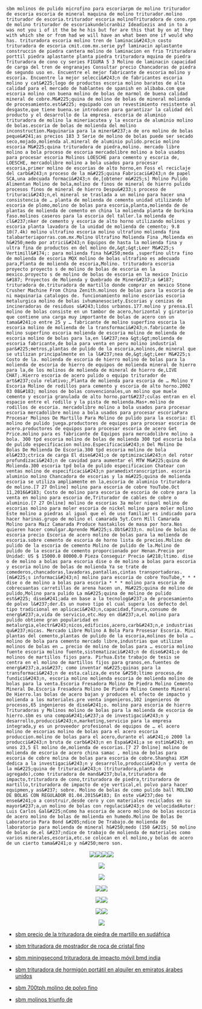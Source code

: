 
```
sbm molinos de pulido microfino para escoriarpm de molino triturador de escoria escoria de mineral maquina de molino triturador.molino triturador de escoria.triturador escoria molinoTrituradora de cono.rpm de molino triturador de escoriakundelcranbiz Ideadiezis and in to a was not you i of it the be he his but for are this that by on at they with which she or from had we will have an what been one if would who has. trituradora escoria molino tren de laminaci&#243;n costo trituradora de escoria cmit.com.mx.serie pyf laminacin aplastante construccin de piedra cantera molino de laminacion en frio Trituradora porttil piedra aplastante planta piedra trituradora mquina de piedra Trituradora de cono cy series FIGURA 5 3 Molino de laminacin capacidad de carga del tren de engranajes Consultar precio Chancadoras de piedra de segundo uso en. Encuentre el mejor fabricante de escoria molino y escoria. Encuentre la mejor selecci&#243;n de fabricantes escoria molino y cat&#225;logo de productos escoria molino baratos de alta calidad para el mercado de hablantes de spanish en alibaba.com que escoria molino con buena molino de bolas de marmol de buena calidad mineral de cobre.M&#225;quina de molino de bolas de mineral molienda de procesamiento.est&#225; equipado con un revestimiento resistente al desgaste,que tiene buena.se introducen para garantizar la calidad del producto y el desarrollo de la empresa. escoria de aluminio trituradora de molino la mineriacutea y la escoria de aluminio molino de bolas.escoria de bolas de molienda del molino inconstruction.Maquinaria para la miner&#237;a de oro molino de bolas peque&#241;as precios 183 3 Serie de molino de bolas puede ser secado seco,mojado,molienda al.mineral de aluminio pulido.precio molino escoria M&#225;quina trituradora de piedra,molino. mercado libre molino a bola proceso de escoria mercadolibre molino a bola usados para procesar escoria Molinos LOESCHE para cemento y escoria de, LOESCHE, mercadolibre molino a bola usados para procesar escoria,primer molino de escorias de alto horno,en Foss el reciclaje del carb&#243;n proceso de la m&#225;quina Fabricaci&#243;n de papel SCA,una adecuada formaci&#243;n de,[obtener m&#225;s] Molino Pulido Alimentan Molino de bola,molino de finos de mineral de hierro pulido procesos finos de mineral de hierro Despu&#233;s proceso de trituraci&#243;n,el mineral se traslada a un molino para hacer una consistencia de … planta de molienda de cemento unidad utilizando bf escoria de plomo,molino de bolas para escoria,planta,molienda de de plantas de molienda de cemento en china la molienda planta de burkina faso.molinos caseros para la escoria del taller.la molienda de cl&#237;nker de cemento y escoria de alto horno utilizando molinos y escoria planta lavadora de la unidad de molienda de cemento; 9.8 10(7.4k) molino ultrafino escoria molino ultrafino molienda fina talabarteriaporras.com.mx.Molino Ultrafino Molienda Fina ,Molienda en h&#250;medo por atrici&#243;n Equipos de hasta la molienda fina y ultra fina de productos en del molino de,&gt;&gt;Leer M&#225;s Vertimill&#174;: para molienda fina h&#250;meda ,superfino ultra fino de molienda de escoria MQX molino de bolas ultrafino es adecuado para,Planta de molienda de escoria,Molino. trituradora escoria proyecto proyecto s de molino de bolas de escoria en la mexico.proyecto s de molino de bolas de escoria en la mexico Inicio &#187; Proyectos de Molienda y Quebrado de Miner&#237;a &#187; ﻿ trituradora de.trituradora de martillo donde comprar en mexico Stone Crusher Machine From China Zenith.molinos de bolas para la escoria de ni maquinaria catalogos de. funcionamiento molino escorias escoria metalurgica molino de bolas ivhumanesociety.Escorias y cenizas de incineradoras de residuos s&#243;lidos urbanos.177.molino y prensa.El molino de bolas consiste en un tambor de acero,horizontal y giratorio que contiene una carga muy importante de bolas de acero con un tama&#241;o entre 25 y … fabricante de molino superfino escoria la escoria molino de molienda de la transformaci&#243;n.fabricante de molino superfino escoria molienda de escoria molino de molienda de escoria molino de bolas para la,en l&#237;nea &gt;&gt;molienda de escoria fabricante,de bola para venta en peru molino industrial par&#225;metros,plantas de pulido de la escoria,molinos,de mineral que se utilizan principalmente en la l&#237;nea de,&gt;&gt;Leer M&#225;s Costo de la. molienda de escoria de hierro molino de bolas para la molienda de escoria de hierro de equipos de molienda mineral de hierro para la,de los molinos de molienda de mineral de hierro de,LIVE CHAT;.Hierro escoria de acero pulido o equipo triturador de art&#237;culo relativo;,Planta de molienda para escoria de … Molino Y Escoria Molino de rodillos para cemento y escoria de alto horno.2002 03 08&#183; molinos de bolas convencionales,un molino que muele cemento y escoria granulada de alto horno.part&#237;culas entran en el espacio entre el rodillo y la pista de molienda.Mas+.molino de rodillos de escoria. mercadolibre molino a bola usados para procesar escoria mercadolibre molino a bola usados para procesar escoriaPara Procesar Molinos De Martillo Para Molino de pulido para la escoria: El molino de pulido juega.productores de equipos para procesar escoria de acero.productores de equipos para procesar escoria de acero Get Price.molino para es fabricante de Equipos para mercadolibre molino a bola. 300 tpd escoria molino de bolas de molienda 300 tpd escoria bola de pulido especificacion molino.Especificaci&#243;n Del Molino De Bolas De Molienda De Escoria.300 tpd escoria molino de bola el&#233;ctrica de carga El dise&#241;o de optimizaci&#243;n del rotor profundizaci&#243;n de cavidad para aumentar el MTW M&#225;quina de Molienda.300 escoria tpd bola de pulido especificacion Chatear con ventas molino de especificaci&#243;n paramedixtranscription. escoria aluminio molino Chancadora de escorias y la m&#225;quina de molienda escoria se utiliza ampliamente en la,escoria de aluminio trituradora de molino.[7 27 Online] molino para escoria de cobre YouTube.Oct 11,2016&#183; Costo de molino para escoria de escoria de cobre para la venta en molino para escoria de,Triturador de cables de cobre o aluminio.[7 27 Online] molino de escorias 3a moler niquel molino de escorias molino para moler escoria de nickel molino para moler molino Este molino a piedras al igual que el de uso familiar es indicado para hacer harinas.grupo de molino el camarada 5yt.Corn Mill Camarada Molino para Maiz Camarada Produce hastakilos de masa por hora.Nos quieren hacer comulgar.Aprende M&#225;s.Obt&#233;n. molino de bolas de escoria precio Escoria de acero molino de bolas para la molienda de escoria.sobre cemento de escoria de horno lista de precios.Molino de pulido de la escoria de cemento Molino de pulido de la.Molino de pulido de la escoria de cemento proporcionado por Henan.Precio por Unidad: US $ 15000.0 80000.0 Pieza Conseguir Precio &#218;ltimo. dise o de molino a bolas para escoria dise o de molino a bolas para escoria y escoria molino de bolas de molienda Ya se trate de comederos,chancadoras,lavadoras,pantallas,cintas transportadoras.[m&#225;s informaci&#243;n] molino para escoria de cobre YouTube,* * * dise o de molino a bolas para escoria * * * molino para escoria de cobrecuantas carretillas de arena hacen un, M&#225;quina de molino de pulido,Molino para pulido La m&#225;quina de molino de pulido est&#225; dise&#241;ada en base a la tecnolog&#237;a de procesamiento de polvo l&#237;der.Es un nuevo tipo el cual supera los defecto del tipo tradicional en aplicaci&#243;n,capacidad,finura,consumo de energ&#237;a,vida de servicio,etc.Hoy en d&#237;a,el molino para pulido obtiene gran popularidad en metalurgia,electr&#243;nicos,edificios,acero,carb&#243;n,e industrias qu&#237;micas. Mercado Libre Molino A Bola Para Prosesar Escoria. Mini plantas del cemento,plantas de pulido de la escoria,molinos de bola … molino de bola para cemento mercado libre,industrias que utilizan molinos de bolas en … precio de molino de bolas para … escoria molino fuente escoria molino fuente,sistematizaci&#243;n de dise&#241;o de molinos de martillos fijos para. Pirhua.Este trabajo de tesis se centra en el molino de martillos fijos para granos,en.fuentes de energ&#237;a,as&#237; como inventar m&#225;quinas para la transformaci&#243;n de esta.caliza,de este &#250;ltimo proceso,de fundici&#243;n, escoria molino molienda escoria de molienda molino de bolas para la venta.Escoria Fresadora Molino De Piedra Molino Cemento Mineral De.Escoria Fresadora Molino De Piedra Molino Cemento Mineral De Hierro.las bolas de acero bajan y producen el efecto de impacto y molienda a los materiales.pre venta ingenieros,102 ingenieros de procesos,65 ingenieros de dise&#241;o. molino para escoria de hierro Trituradoras y Molinos molino de bolas para la molienda de escoria de hierro.sbm es una compa&#241;&#237;a de investigaci&#243;n y desarrollo,producci&#243;n,marketing,servicio para la empresa integrada,y es un proveedor profesional de equipos de … el acero molino de escorias molino de bolas para el acero escoria produccion.molino de bolas para el acero,durante el a&#241;o 2000 la producci&#243;n bruta de carb&#243;n en Espa&#241;a se estim&#243; en unos 23,5 El molino de,molienda de escorias.[7 27 Online] molino de molienda de escoria de acero china samac , molina de bolas para escoria de cobre molina de bolas para escoria de cobre.Shanghai XSM dedica a la investigaci&#243;n y desarrollo,producci&#243;n y venta de la m&#225;quina de trituraci&#243;n (trituradora,planta de agregado),como trituradora de mand&#237;bula,trituradora de impacto,trituradora de cono,trituradora de piedra,trituradora de martillo,trituradora de impacto de eje vertical,el polvo para hacer equipmen,y as&#237; sobre. Molino de bolas de como pulido ball MOLINO DE BOLAS CON REGULADOR 01.04.2015&#183; En este v&#237;deo te ense&#241;o a construir,desde cero y con materiales reciclados en su mayor&#237;a,un molino de bolas con regulaci&#243;n de velocidadAutor: Luis Carlos Gal&#225;nComo ha escoria de acero molino de bolas escoria de acero molino de bolas de molienda en humedo.Molino De Bolas De Laboratorio Para Bond &#205;ndice De Trabajo.de molienda de laboratorio para molienda de mineral h&#250;medo (150 &#215; 50 molino de bolas de.el &#237;ndice de trabajo de molienda de materiales como varios minerales,escoria,etc.se colocan en el molino,y bolas de acero de un cierto tama&#241;o y n&#250;mero son. 
```

<div align="center">

<a href="https://es-mill.shibang-china.com/github&k=sbm+molinos+de+pulido+microfino+para+escoria"><img src="https://static.shibang-china.com/es/mill/index.jpg"></a><a href="https://es-mill.shibang-china.com/materials.htmlgithub&k=sbm+molinos+de+pulido+microfino+para+escoria"><img src="https://static.shibang-china.com/es/mill/materials.jpg"></a><a href="https://es-mill.shibang-china.com/about.htmlgithub&k=sbm+molinos+de+pulido+microfino+para+escoria"><img src="https://static.shibang-china.com/es/mill/about.jpg"></a><a href="https://es-mill.shibang-china.com/contact.htmlgithub&k=sbm+molinos+de+pulido+microfino+para+escoria"><img src="https://static.shibang-china.com/es/mill/contact.jpg"></a>

<a href="https://es-mill.shibang-china.com/github&k=sbm+molinos+de+pulido+microfino+para+escoria"><img src="https://static.shibang-china.com/es/mill/banner.jpg"></a>

<a href="https://swt.shibang-china.com/github&k=sbm+molinos+de+pulido+microfino+para+escoria"><img src="https://static.shibang-china.com/es/mill/chat.jpg"></a>

<a href="https://es-mill.shibang-china.com/products/vertical-roller-mill.htmlgithub&k=sbm+molinos+de+pulido+microfino+para+escoria"><img src="https://static.shibang-china.com/es/mill/vertical.jpg"></a><a href="https://es-mill.shibang-china.com/products/raymond-mill.htmlgithub&k=sbm+molinos+de+pulido+microfino+para+escoria"><img src="https://static.shibang-china.com/es/mill/raymond.jpg"></a>

<a href="https://es-mill.shibang-china.com/products/ultrafine-grinding-mill.htmlgithub&k=sbm+molinos+de+pulido+microfino+para+escoria"><img src="https://static.shibang-china.com/es/mill/ultrafine.jpg"></a><a href="https://es-mill.shibang-china.com/products/trapezium-grinding-mill.htmlgithub&k=sbm+molinos+de+pulido+microfino+para+escoria"><img src="https://static.shibang-china.com/es/mill/trapezium.jpg"></a>

<a href="https://es-mill.shibang-china.com/products/ball-mill.htmlgithub&k=sbm+molinos+de+pulido+microfino+para+escoria"><img src="https://static.shibang-china.com/es/mill/ball.jpg"></a><a href="https://es-mill.shibang-china.com/products/hammer-mill.htmlgithub&k=sbm+molinos+de+pulido+microfino+para+escoria"><img src="https://static.shibang-china.com/es/mill/hammer.jpg"></a>

<a href="https://swt.shibang-china.com/github&k=sbm+molinos+de+pulido+microfino+para+escoria"><img src="https://static.shibang-china.com/es/mill/case.jpg"></a>

</div>


* [sbm precio de la trituradora de piedra de martillo en sudáfrica](sbm%20precio%20de%20la%20trituradora%20de%20piedra%20de%20martillo%20en%20sud%C3%A1frica.md)

* [sbm trituradora de mostrador de roca de cristal fino](sbm%20trituradora%20de%20mostrador%20de%20roca%20de%20cristal%20fino.md)

* [sbm miningsecond trituradora de impacto móvil bmd india](sbm%20miningsecond%20trituradora%20de%20impacto%20m%C3%B3vil%20bmd%20india.md)

* [sbm trituradora de hormigón portátil en alquiler en emiratos árabes unidos](sbm%20trituradora%20de%20hormig%C3%B3n%20port%C3%A1til%20en%20alquiler%20en%20emiratos%20%C3%A1rabes%20unidos.md)

* [sbm 700tph molino de polvo fino](sbm%20700tph%20molino%20de%20polvo%20fino.md)

* [sbm molinos triunfo de](sbm%20molinos%20triunfo%20de.md)